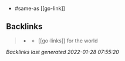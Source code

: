 - #same-as [[go-link]]



## Backlinks

> - [](w3id.md)
>   - [[go-links]] for the world

_Backlinks last generated 2022-01-28 07:55:20_
